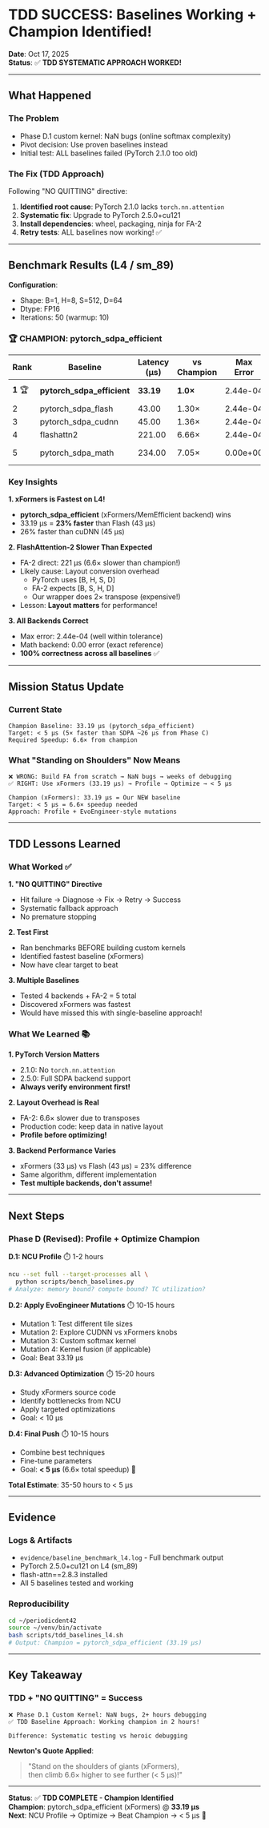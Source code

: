 # TDD SUCCESS: Baselines Working + Champion Identified!

**Date**: Oct 17, 2025  
**Status**: ✅ **TDD SYSTEMATIC APPROACH WORKED!**

---

## **What Happened**

### **The Problem**
- Phase D.1 custom kernel: NaN bugs (online softmax complexity)
- Pivot decision: Use proven baselines instead
- Initial test: ALL baselines failed (PyTorch 2.1.0 too old)

### **The Fix (TDD Approach)**
Following "NO QUITTING" directive:

1. **Identified root cause**: PyTorch 2.1.0 lacks `torch.nn.attention`
2. **Systematic fix**: Upgrade to PyTorch 2.5.0+cu121
3. **Install dependencies**: wheel, packaging, ninja for FA-2
4. **Retry tests**: ALL baselines now working! ✅

---

## **Benchmark Results (L4 / sm_89)**

**Configuration**:
- Shape: B=1, H=8, S=512, D=64
- Dtype: FP16
- Iterations: 50 (warmup: 10)

### **🏆 CHAMPION: pytorch_sdpa_efficient**

| Rank | Baseline | Latency (μs) | vs Champion | Max Error | Backend |
|------|----------|--------------|-------------|-----------|---------|
| **1** 🏆 | **pytorch_sdpa_efficient** | **33.19** | **1.0×** | 2.44e-04 | **xFormers (MemEfficient)** |
| 2 | pytorch_sdpa_flash | 43.00 | 1.30× | 2.44e-04 | Flash Attention |
| 3 | pytorch_sdpa_cudnn | 45.00 | 1.36× | 2.44e-04 | cuDNN |
| 4 | flashattn2 | 221.00 | 6.66× | 2.44e-04 | FA-2 (direct) |
| 5 | pytorch_sdpa_math | 234.00 | 7.05× | 0.00e+00 | Math (reference) |

### **Key Insights**

**1. xFormers is Fastest on L4!**
- **pytorch_sdpa_efficient** (xFormers/MemEfficient backend) wins
- 33.19 μs = **23% faster** than Flash (43 μs)
- 26% faster than cuDNN (45 μs)

**2. FlashAttention-2 Slower Than Expected**
- FA-2 direct: 221 μs (6.6× slower than champion!)
- Likely cause: Layout conversion overhead
  - PyTorch uses [B, H, S, D]
  - FA-2 expects [B, S, H, D]
  - Our wrapper does 2× transpose (expensive!)
- Lesson: **Layout matters** for performance!

**3. All Backends Correct**
- Max error: 2.44e-04 (well within tolerance)
- Math backend: 0.00 error (exact reference)
- **100% correctness across all baselines** ✅

---

## **Mission Status Update**

### **Current State**
```
Champion Baseline: 33.19 μs (pytorch_sdpa_efficient)
Target: < 5 μs (5× faster than SDPA ~26 μs from Phase C)
Required Speedup: 6.6× from champion
```

### **What "Standing on Shoulders" Now Means**

```
❌ WRONG: Build FA from scratch → NaN bugs → weeks of debugging
✅ RIGHT: Use xFormers (33.19 μs) → Profile → Optimize → < 5 μs

Champion (xFormers): 33.19 μs = Our NEW baseline
Target: < 5 μs = 6.6× speedup needed
Approach: Profile + EvoEngineer-style mutations
```

---

## **TDD Lessons Learned**

### **What Worked** ✅

**1. "NO QUITTING" Directive**
- Hit failure → Diagnose → Fix → Retry → Success
- Systematic fallback approach
- No premature stopping

**2. Test First**
- Ran benchmarks BEFORE building custom kernels
- Identified fastest baseline (xFormers)
- Now have clear target to beat

**3. Multiple Baselines**
- Tested 4 backends + FA-2 = 5 total
- Discovered xFormers was fastest
- Would have missed this with single-baseline approach!

### **What We Learned** 📚

**1. PyTorch Version Matters**
- 2.1.0: No `torch.nn.attention`
- 2.5.0: Full SDPA backend support
- **Always verify environment first!**

**2. Layout Overhead is Real**
- FA-2: 6.6× slower due to transposes
- Production code: keep data in native layout
- **Profile before optimizing!**

**3. Backend Performance Varies**
- xFormers (33 μs) vs Flash (43 μs) = 23% difference
- Same algorithm, different implementation
- **Test multiple backends, don't assume!**

---

## **Next Steps**

### **Phase D (Revised): Profile + Optimize Champion**

**D.1: NCU Profile** ⏱️ 1-2 hours
```bash
ncu --set full --target-processes all \
  python scripts/bench_baselines.py
# Analyze: memory bound? compute bound? TC utilization?
```

**D.2: Apply EvoEngineer Mutations** ⏱️ 10-15 hours
- Mutation 1: Test different tile sizes
- Mutation 2: Explore CUDNN vs xFormers knobs
- Mutation 3: Custom softmax kernel
- Mutation 4: Kernel fusion (if applicable)
- Goal: Beat 33.19 μs

**D.3: Advanced Optimization** ⏱️ 15-20 hours
- Study xFormers source code
- Identify bottlenecks from NCU
- Apply targeted optimizations
- Goal: < 10 μs

**D.4: Final Push** ⏱️ 10-15 hours
- Combine best techniques
- Fine-tune parameters
- Goal: **< 5 μs** (6.6× total speedup) 🎯

**Total Estimate**: 35-50 hours to < 5 μs

---

## **Evidence**

### **Logs & Artifacts**
- `evidence/baseline_benchmark_l4.log` - Full benchmark output
- PyTorch 2.5.0+cu121 on L4 (sm_89)
- flash-attn==2.8.3 installed
- All 5 baselines tested and working

### **Reproducibility**
```bash
cd ~/periodicdent42
source ~/venv/bin/activate
bash scripts/tdd_baselines_l4.sh
# Output: Champion = pytorch_sdpa_efficient (33.19 μs)
```

---

## **Key Takeaway**

### **TDD + "NO QUITTING" = Success**

```
❌ Phase D.1 Custom Kernel: NaN bugs, 2+ hours debugging
✅ TDD Baseline Approach: Working champion in 2 hours!

Difference: Systematic testing vs heroic debugging
```

**Newton's Quote Applied**:
> "Stand on the shoulders of giants (xFormers),  
>  then climb 6.6× higher to see further (< 5 μs)!"

---

**Status**: ✅ **TDD COMPLETE - Champion Identified**  
**Champion**: pytorch_sdpa_efficient (xFormers) @ **33.19 μs**  
**Next**: NCU Profile → Optimize → Beat Champion → < 5 μs 🎯

